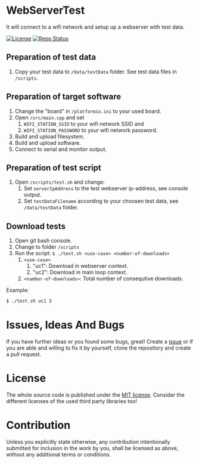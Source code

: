 # WebServerTest
It will connect to a wifi network and setup up a webserver with test data.

[![License](https://img.shields.io/badge/license-MIT-blue.svg)](http://choosealicense.com/licenses/mit/)
[![Repo Status](https://www.repostatus.org/badges/latest/wip.svg)](https://www.repostatus.org/#wip)

## Preparation of test data
1. Copy your test data to ```/data/testData``` folder. See test data files in ```/scripts```.

## Preparation of target software
1. Change the "board" in ```/platformio.ini``` to your used board.
2. Open ```/src/main.cpp``` and set
   1. ```WIFI_STATION_SSID``` to your wifi network SSID and
   2. ```WIFI_STATION_PASSWORD``` to your wifi network password.
3. Build and upload filesystem.
4. Build and upload software.
5. Connect to serial and monitor output.

## Preparation of test script
1. Open ```/scripts/test.sh``` and change:
   1. Set ```serverIpAddress``` to the test webserver ip-address, see console output.
   2. Set ```testDataFilename``` according to your choosen test data, see ```/data/testData``` folder.

## Download tests
1. Open git bash console.
2. Change to folder ```/scripts```
3. Run the script: ```$ ./test.sh <use-case> <number-of-downloads>```
   1. ```<use-case>```
      1. "uc1": Download in webserver context.
      2. "uc2": Download in main loop context.
   2. ```<number-of-downloads>```: Total number of consequtive downloads.

Example:
```bash
$ ./test.sh uc1 3
```

# Issues, Ideas And Bugs
If you have further ideas or you found some bugs, great! Create a [issue](https://github.com/BlueAndi/WebServerTest/issues) or if you are able and willing to fix it by yourself, clone the repository and create a pull request.

# License
The whole source code is published under the [MIT license](http://choosealicense.com/licenses/mit/).
Consider the different licenses of the used third party libraries too!

# Contribution
Unless you explicitly state otherwise, any contribution intentionally submitted for inclusion in the work by you, shall be licensed as above, without any
additional terms or conditions.
